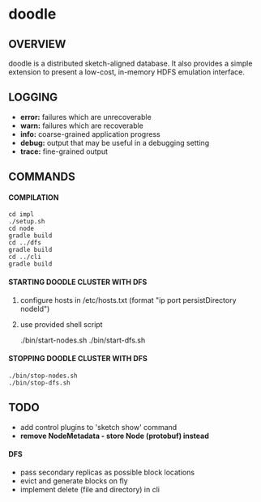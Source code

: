 # doodle
## OVERVIEW
doodle is a distributed sketch-aligned database. It also provides a simple extension to present a low-cost, in-memory HDFS emulation interface.

## LOGGING
- __error:__ failures which are unrecoverable
- __warn:__ failures which are recoverable
- __info:__ coarse-grained application progress
- __debug:__ output that may be useful in a debugging setting
- __trace:__ fine-grained output

## COMMANDS
#### COMPILATION
    cd impl
    ./setup.sh
    cd node
    gradle build
    cd ../dfs
    gradle build
    cd ../cli
    gradle build

#### STARTING DOODLE CLUSTER WITH DFS
1. configure hosts in /etc/hosts.txt (format "ip port persistDirectory nodeId")
2. use provided shell script

    ./bin/start-nodes.sh
    ./bin/start-dfs.sh

#### STOPPING DOODLE CLUSTER WITH DFS
    ./bin/stop-nodes.sh
    ./bin/stop-dfs.sh

## TODO
- add control plugins to 'sketch show' command
- **remove NodeMetadata - store Node (protobuf) instead**
#### DFS
- pass secondary replicas as possible block locations
- evict and generate blocks on fly
- implement delete (file and directory) in cli
